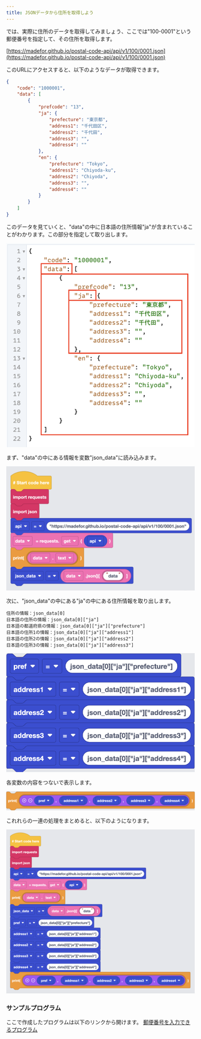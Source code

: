 ```yaml
---
title: JSONデータから住所を取得しよう
---
```

では、実際に住所のデータを取得してみましょう、ここでは"100-0001"という郵便番号を指定して、その住所を取得します。

[https://madefor.github.io/postal-code-api/api/v1/100/0001.json](https://madefor.github.io/postal-code-api/api/v1/100/0001.json)

このURLにアクセスすると、以下のようなデータが取得できます。

```json
{
    "code": "1000001",
    "data": [
        {
            "prefcode": "13",
            "ja": {
                "prefecture": "東京都",
                "address1": "千代田区",
                "address2": "千代田",
                "address3": "",
                "address4": ""
            },
            "en": {
                "prefecture": "Tokyo",
                "address1": "Chiyoda-ku",
                "address2": "Chiyoda",
                "address3": "",
                "address4": ""
            }
        }
    ]
}
```
このデータを見ていくと、"data"の中に日本語の住所情報"ja"が含まれていることがわかります。この部分を指定して取り出します。

![](/images/python/webapi/07.png)

まず、"data"の中にある情報を変数"json_data"に読み込みます。

![](/images/python/webapi/08.png)

次に、"json_data"の中にある"ja"の中にある住所情報を取り出します。

```
住所の情報：json_data[0]
日本語の住所の情報：json_data[0]["ja"]
日本語の都道府県の情報：json_data[0]["ja"]["prefecture"]
日本語の住所1の情報：json_data[0]["ja"]["address1"]
日本語の住所2の情報：json_data[0]["ja"]["address2"]
日本語の住所3の情報：json_data[0]["ja"]["address3"]
```
![](/images/python/webapi/09.png)

各変数の内容をつないで表示します。

![](/images/python/webapi/10.png)

これれらの一連の処理をまとめると、以下のようになります。

![](/images/python/webapi/11.png)


### サンプルプログラム
ここで作成したプログラムは以下のリンクから開けます。
[郵便番号を入力できるプログラム](https://app.edublocks.org/project/C07T9nfaVWeZkZj3D6DF7vZPGlM2/MiteMLLjAa2fqPczeIi6)